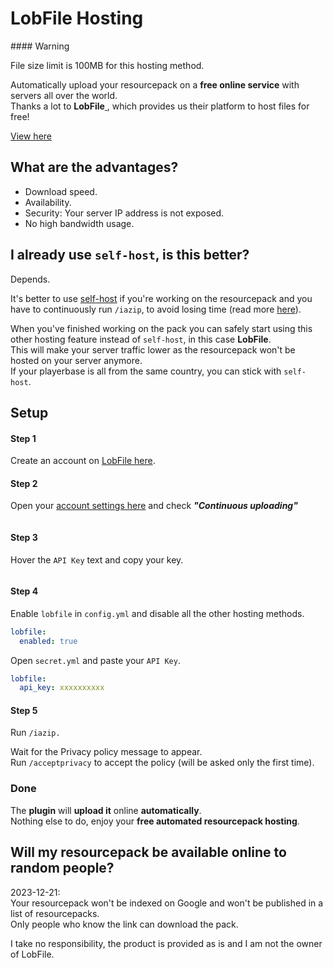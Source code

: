 # LobFile Hosting


<Warning>
#### Warning

File size limit is 100MB for this hosting method.
</Warning>


Automatically upload your resourcepack on a **free online service** with servers all over the world.\
Thanks a lot to **LobFile**[ ](https://ploudos.com/it/), which provides us their platform to host files for free!


[View here](https://lobfile.com/)


## What are the advantages?

* Download speed.
* Availability.
* Security: Your server IP address is not exposed.
* No high bandwidth usage.

## I already use `self-host`, is this better?

Depends.

It's better to use [self-host](resourcepack-self-hosting.md) if you're working on the resourcepack and you have to continuously run `/iazip`, to avoid losing time (read more [here](../beginners/fast-resourcepack-tips.md)).

When you've finished working on the pack you can safely start using this other hosting feature instead of `self-host`, in this case **LobFile**.\
This will make your server traffic lower as the resourcepack won't be hosted on your server anymore.\
If your playerbase is all from the same country, you can stick with `self-host`.

## Setup

#### Step 1

Create an account on [LobFile here](https://lobfile.com/create-account).

#### Step 2

Open your [account settings here](https://lobfile.com/my-account) and check _**"Continuous uploading"**_

<img src="../../.gitbook/assets/image (233).png" alt="" />

#### Step 3

Hover the `API Key` text and copy your key.

<img src="../../.gitbook/assets/image (234).png" alt="" />

#### Step 4

Enable `lobfile` in `config.yml` and disable all the other hosting methods.


```yaml ItemsAdder/config.yml lines icon="yaml"
lobfile:
  enabled: true
```


Open `secret.yml` and paste your `API Key`.


```yaml ItemsAdder/secret.yml lines icon="yaml"
lobfile:
  api_key: xxxxxxxxxx
```


#### Step 5

Run `/iazip.`

Wait for the Privacy policy message to appear.\
Run `/acceptprivacy` to accept the policy (will be asked only the first time).

### Done

The **plugin** will **upload it** online **automatically**.\
Nothing else to do, enjoy your **free automated resourcepack hosting**.

## Will my resourcepack be available online to random people?

2023-12-21:\
Your resourcepack won't be indexed on Google and won't be published in a list of resourcepacks.\
Only people who know the link can download the pack.

I take no responsibility, the product is provided as is and I am not the owner of LobFile.
